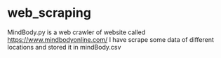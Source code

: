 # web_scraping
 MindBody.py is a web crawler of website called https://www.mindbodyonline.com/
 I have scrape some data of different locations and stored it in mindBody.csv
